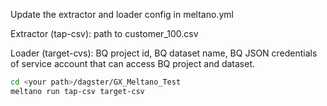 Update the extractor and loader config in meltano.yml

Extractor (tap-csv): path to customer_100.csv

Loader (target-cvs): BQ project id, BQ dataset name, BQ JSON credentials of service account that can access BQ project and dataset.

```bash
cd <your path>/dagster/GX_Meltano_Test
meltano run tap-csv target-csv
```
